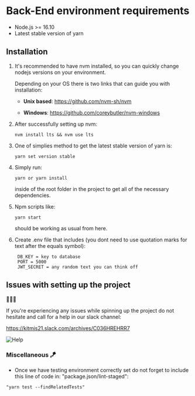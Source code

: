 # Back-End environment requirements

- Node.js >= 16.10
- Latest stable version of yarn

## Installation

1. It's recommended to have nvm installed, so you can quickly change nodejs versions on your environment.

   Depending on your OS there is two links that can guide you with installation:

   - **Unix based**: <https://github.com/nvm-sh/nvm>

   - **Windows**: <https://github.com/coreybutler/nvm-windows>

2. After successfully setting up nvm:

   ```
   nvm install lts && nvm use lts
   ```

3. One of simplies method to get the latest stable version of yarn is:

   ```
   yarn set version stable
   ```

4. Simply run:

   ```
   yarn or yarn install
   ```

   inside of the root folder in the project to get all of the necessary dependencies.

5. Npm scripts like:

   ```
   yarn start
   ```

   should be working as usual from here.

6. Create .env file that includes (you dont need to use quotation marks for text after the equals symbol):

   ```
    DB_KEY = key to database
    PORT = 5000
    JWT_SECRET = any random text you can think off
   ```

## Issues with setting up the project

🚧🚧🚧

If you're experiencing any issues while spinning up the project do not hesitate and call for a help in our slack channel:

<https://kitmjs21.slack.com/archives/C036HREHRR7>

![Help](https://i.redd.it/pa73g98rqot41.png)

### Miscellaneous 🪁

- Once we have testing environment correctly set do not forget to include this line of code in: "package.json/lint-staged":

```
"yarn test --findRelatedTests"
```
